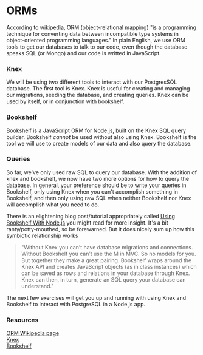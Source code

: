 # ORMs

According to wikipedia, ORM (object-relational mapping) "is a programming technique for converting data between incompatible type systems in object-oriented programming languages." In plain English, we use ORM tools to get our databases to talk to our code, even though the database speaks SQL (or Mongo) and our code is writted in JavaScript.

### Knex

We will be using two different tools to interact with our PostgresSQL database. The first tool is Knex. Knex is useful for creating and managing our migrations, seeding the database, and creating queries. Knex can be used by itself, or in conjunction with bookshelf.

### Bookshelf

Bookshelf is a JavaScript ORM for Node.js, built on the Knex SQL query builder. Bookshelf *cannot* be used without also using Knex. Bookshelf is the tool we will use to create models of our data and also query the database.

### Queries

So far, we've only used raw SQL to query our database. With the addition of knex and bookshelf, we now have two more options for how to query the database.  In general, your preference should be to write your queries in Bookshelf, only using Knex when you can't accomplish something in Bookshelf, and then only using raw SQL when neither Bookshelf nor Knex will accomplish what you need to do.

There is an elightening blog post/tutorial appropriately called [Using Bookshelf With Node.js](http://billpatrianakos.me/blog/2016/08/28/using-bookshelf-with-node-dot-js/) you might read for more insight. It's a bit ranty/potty-mouthed, so be forewarned. But it does nicely sum up how this symbiotic relationship works
  >"Without Knex you can’t have database migrations and connections. Without Bookshelf you can’t use the M in MVC. So no models for you. But together they make a great pairing. Bookshelf wraps around the Knex API and creates JavaScript objects (as in class instances) which can be saved as rows and relations in your database through Knex. Knex can then, in turn, generate an SQL query your database can understand."

The next few exercises will get you up and running with using Knex and Bookshelf to interact with PostgreSQL in a Node.js app.

### Resources
[ORM Wikipedia page](https://en.wikipedia.org/wiki/Object-relational_mapping)  
[Knex](http://knexjs.org/)  
[Bookshelf](http://bookshelfjs.org/)  

